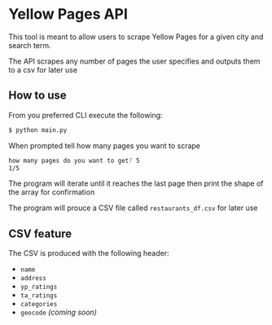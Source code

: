 # Yellow Pages API

This tool is meant to allow users to scrape Yellow Pages for a given city and search term.

The API scrapes any number of pages the user specifies and outputs them to a csv for later use

## How to use

From you preferred CLI execute the following:

```bash
$ python main.py
```

When prompted tell how many pages you want to scrape

```bash
how many pages do you want to get? 5
1/5
```

The program will iterate until it reaches the last page then print the shape of the array for confirmation

The program will prouce a CSV file called `restaurants_df.csv` for later use

## CSV feature

The CSV is produced with the following header:
   * `name`
   * `address`
   * `yp_ratings`
   * `ta_ratings`
   * `categories`
   * `geocode` *(coming soon)*